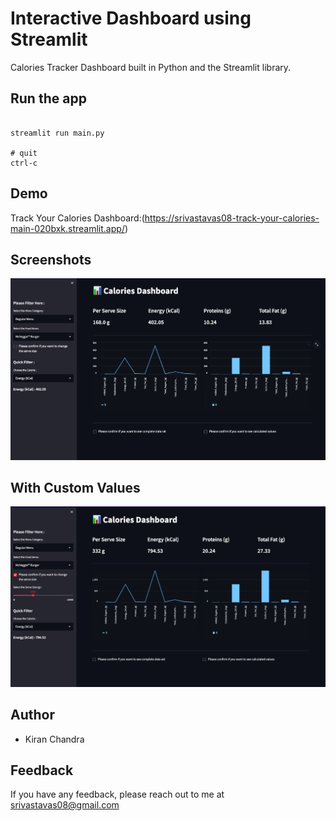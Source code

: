 
# Interactive Dashboard using Streamlit

Calories Tracker Dashboard built in Python and the Streamlit library.

## Run the app
```CMD/Terminal

streamlit run main.py

# quit
ctrl-c
```

## Demo
Track Your Calories Dashboard:(https://srivastavas08-track-your-calories-main-020bxk.streamlit.app/)

## Screenshots

![Dashboar Screenshot](https://raw.githubusercontent.com/srivastavas08/Track-your-Calories/main/Screenshot%202023-05-21%20at%205.57.57%20PM.png)

## With Custom Values
![Dashboar Screenshot](https://raw.githubusercontent.com/srivastavas08/Track-your-Calories/main/Screenshot%202023-05-21%20at%205.58.14%20PM.png)


## Author

- Kiran Chandra


## Feedback

If you have any feedback, please reach out to me at srivastavas08@gmail.com


